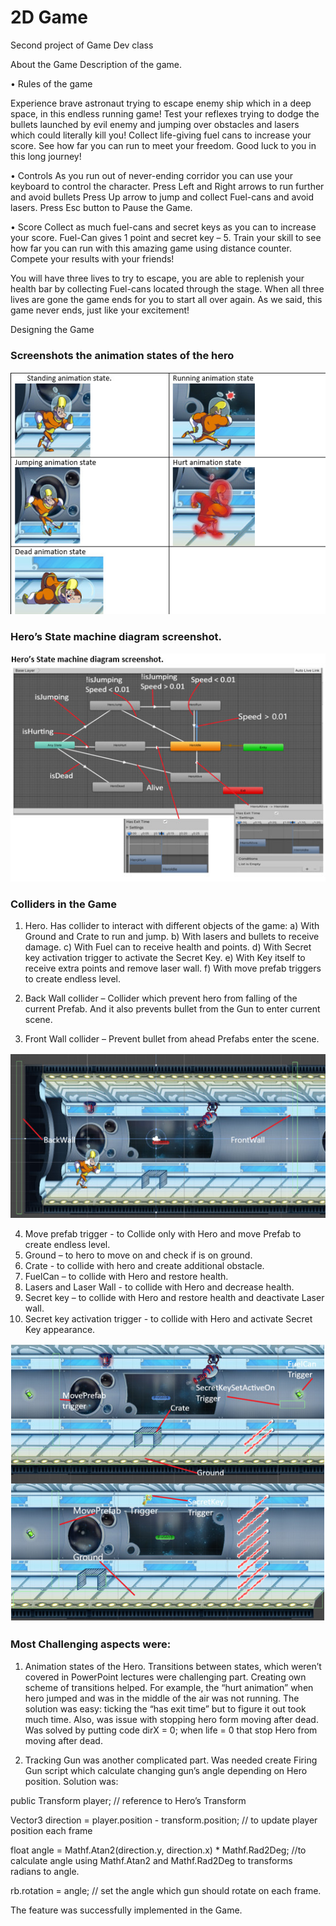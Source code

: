 # 2D Game
 Second project of Game Dev class
 


About the Game
Description of the game. 

•	Rules of the game

Experience brave astronaut trying to escape enemy ship which in a deep space, in this endless running game!
Test your reflexes trying to dodge the bullets launched by evil enemy and jumping over obstacles and lasers which could literally kill you! Collect life-giving fuel cans to increase your score. See how far you can run to meet your freedom. Good luck to you in this long journey!

•	Controls
As you run out of never-ending corridor you can use your keyboard to control the character.
Press Left and Right arrows to run further and avoid bullets
Press Up arrow to jump and collect Fuel-cans and avoid lasers.
Press Esc button to Pause the Game.

•	Score
Collect as much fuel-cans and secret keys as you can to increase your score. Fuel-Can gives 1 point and secret key – 5.
       Train your skill to see how far you can run with this amazing game using distance counter. 
       Compete your results with your friends!

You will have three lives to try to escape, you are able to replenish your health bar by collecting Fuel-cans located through the stage. When all three lives are gone the game ends for you to start all over again. As we said, this game never ends, just like your excitement!


Designing the Game
### Screenshots the animation states of the hero
![](AssetsForReadme/hero%20states.jpg)

### Hero’s State machine diagram screenshot.
 
![](AssetsForReadme/states%20machine%20diagram.jpg)


### Colliders in the Game
1)	Hero.
  Has collider to interact with different objects of the game:
a)	With Ground and Crate to run and jump. 
b)	With lasers and bullets to receive damage. 
c)	With Fuel can to receive health and points. 
d)	With Secret key activation trigger to activate the Secret Key. 
e)	With Key itself to receive extra points and remove laser wall. 
f)	With move prefab triggers to create endless level.

2)	Back Wall collider – Collider which prevent hero from falling of the current Prefab. And it also prevents bullet from the Gun to enter current scene.
3)	Front Wall collider – Prevent bullet from ahead Prefabs enter the scene.  

![](AssetsForReadme/fron%2Bbackt%20wall%20colliders.jpg)

4)	Move prefab trigger - to Collide only with Hero and move Prefab to create endless level.
5)	Ground – to hero to move on and check if is on ground.
6)	Crate - to collide with hero and create additional obstacle. 
7)	FuelCan – to collide with Hero and restore health.
8)	Lasers and Laser Wall - to collide with Hero and decrease health.
9)	Secret key – to collide with Hero and restore health and deactivate Laser wall. 
10)	Secret key activation trigger - to collide with Hero and activate Secret Key appearance. 
 
![](AssetsForReadme/other%20colliders.jpg) 

### Most Challenging aspects were:
1)	Animation states of the Hero. 
Transitions between states, which weren’t covered in PowerPoint lectures were challenging part. Creating own scheme of transitions helped. For example, the “hurt animation” when hero jumped and was in the middle of the air was not running.  The solution was easy: ticking the “has exit time” but to figure it out took much time. Also, was issue with stopping hero form moving after dead. Was solved by putting code dirX = 0; when life = 0 that stop Hero from moving after dead. 

2)	Tracking Gun was another complicated part. 
Was needed create Firing Gun script which calculate changing gun’s angle depending on Hero position. Solution was:

public Transform player; // reference to Hero’s Transform

Vector3 direction = player.position - transform.position; // to update player position each frame

float angle = Mathf.Atan2(direction.y, direction.x) * Mathf.Rad2Deg;  //to calculate angle using Mathf.Atan2 and Mathf.Rad2Deg to transforms radians to angle.

rb.rotation = angle; // set the angle which gun should rotate on each frame.

The feature was successfully implemented in the Game.
